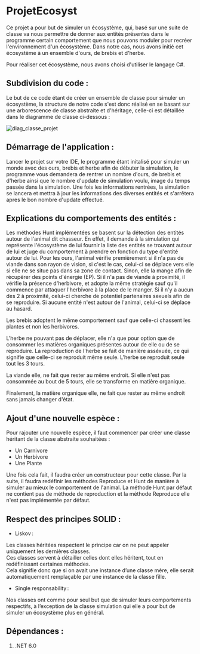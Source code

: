 # ProjetEcosyst

Ce projet a pour but de simuler un écosystème, qui, basé sur une suite de classe va nous permettre de donner aux entités présentes dans le programme certain comportement que nous pouvons moduler pour recréer l'environnement d'un écosystème. Dans notre cas, nous avons initié cet écosystème à un ensemble d'ours, de brebis et d'herbe.

Pour réaliser cet écosystème, nous avons choisi d'utiliser le langage C#.

## Subdivision du code :
Le but de ce code étant de créer un ensemble de classe pour simuler un écosystème, la structure de notre code s'est donc réalisé en se basant sur une arborescence de classe abstraite et d'héritage, celle-ci est détaillée dans le diagramme de classe ci-dessous :


![diag_classe_projet](https://user-images.githubusercontent.com/78797911/147883231-0345cfb2-2dc6-449c-9cf4-0eda6c3d011d.png)

## Démarrage de l'application :
Lancer le projet sur votre IDE, le programme étant initalisé pour simuler un monde avec des ours, brebis et herbe afin de débuter la simulation, le programme vous demandera de rentrer un nombre d'ours, de brebis et d'herbe ainsi que le nombre d'update de simulation voulu, image du temps passée dans la simulation.
Une fois les informations rentrées, la simulation se lancera et mettra à jour les informations des diverses entités et s'arrêtera apres le bon nombre d'update effectué.

## Explications du comportements des entités : 
Les méthodes Hunt implémentées se basent sur la détection des entités autour de l'animal dit chasseur. En effet, il demande à la simulation qui représente l'écosystème de lui fournir la liste des entités se trouvant autour de lui et juge du comportement à prendre en fonction du type d'entité autour de lui. 
Pour les ours, l'animal vérifie premièrement si il n'a pas de viande dans son rayon de vision, si c'est le cas, celui-ci se déplace vers elle si elle ne se situe pas dans sa zone de contact. Sinon, elle la mange afin de récupérer des points d'énergie (EP).
Si il n'a pas de viande à proximité, il vérifie la présence d'herbivore, et adopte la même stratégie sauf qu'il commence par attaquer l'herbivore à la place de le manger.
Si il n'y a aucun des 2 à proximité, celui-ci cherche de potentiel partenaires sexuels afin de se reproduire. Si aucune entité n'est autour de l'animal, celui-ci se déplace au hasard.

Les brebis adoptent le même comportement sauf que celle-ci chassent les plantes et non les herbivores.

L'herbe ne pouvant pas de déplacer, elle n'a que pour option que de consommer les matières organiques présentes autour de elle ou de se reproduire. La reproduction de l'herbe se fait de manière asséxuée, ce qui signifie que celle-ci se reproduit même seule. L'herbe se reproduit seule tout les 3 tours.

La viande elle, ne fait que rester au même endroit. Si elle n'est pas consommée au bout de 5 tours, elle se transforme en matière organique. 

Finalement, la matière organique elle, ne fait que rester au même endroit sans jamais changer d'état. 

## Ajout d'une nouvelle espèce :
Pour rajouter une nouvelle espèce, il faut commencer par créer une classe héritant de la classe abstraite souhaitées : 
- Un Carnivore
- Un Herbivore
- Une Plante

Une fois cela fait, il faudra créer un constructeur pour cette classe. Par la suite, il faudra redéfinir les méthodes Reproduce et Hunt de manière à simuler au mieux le comportement de l'animal. La méthode Hunt par défaut ne contient pas de méthode de reproduction et la méthode Reproduce elle n'est pas implémentée par défaut.

## Respect des principes SOLID : 
- Liskov :  

Les classes héritées respectent le principe car on ne peut appeler uniquement les dernières classes.  
Ces classes servent à détailler celles dont elles héritent, tout en redéfinissant certaines méthodes.  
Cela signifie donc que si on avait une instance d’une classe mère, elle serait automatiquement remplaçable par une instance de la classe fille. 

- Single responsability :  

Nos classes ont comme pour seul but que de simuler leurs comportements respectifs, à l’exception de la classe simulation qui elle a pour but de simuler un écosystème plus en général. 


## Dépendances :
1) .NET 6.0
